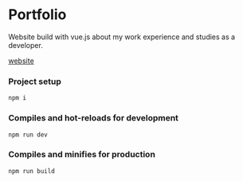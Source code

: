 # Portfolio

Website build with vue.js about my work experience and studies as a developer.

[website](TODO)

### Project setup

```
npm i
```

### Compiles and hot-reloads for development

```
npm run dev
```

### Compiles and minifies for production

```
npm run build
```
